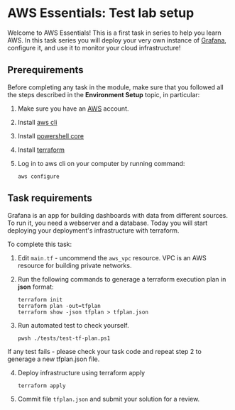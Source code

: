 # AWS Essentials: Test lab setup

Welcome to AWS Essentials! This is a first task in series to help you learn AWS. In this task series you will deploy your very own instance of [Grafana](https://grafana.com/), configure it, and use it to monitor your cloud infrastructure! 

## Prerequirements

Before completing any task in the module, make sure that you followed all the steps described in the **Environment Setup** topic, in particular: 

1. Make sure you have an [AWS](https://aws.amazon.com/free/) account.

2. Install [aws cli](https://docs.aws.amazon.com/cli/latest/userguide/getting-started-install.html)

3. Install [powershell core](https://learn.microsoft.com/en-us/powershell/scripting/install/installing-powershell?view=powershell-7.4)

4. Install [terraform](https://developer.hashicorp.com/terraform/tutorials/aws-get-started/install-cli)

5. Log in to aws cli on your computer by running command: 
    ```
    aws configure
    ```

## Task requirements 

Grafana is an app for building dashboards with data from different sources. To run it, you need a webserver and a database. Today you will start deploying your deployment's infrastructure with terraform. 

To complete this task: 
1. Edit `main.tf` - uncommend the `aws_vpc` resource. VPC is an AWS resource for building private networks. 

2. Run the following commands to generage a terraform execution plan in **json** format: 
    ```
    terraform init
    terraform plan -out=tfplan
    terraform show -json tfplan > tfplan.json
    ```

3. Run automated test to check yourself. 
    ```
    pwsh ./tests/test-tf-plan.ps1
    ```
If any test fails - please check your task code and repeat step 2 to generage a new tfplan.json file. 

4. Deploy infrastructure using terraform apply 
    ```
    terraform apply
    ```

5. Commit file `tfplan.json` and submit your solution for a review. 
